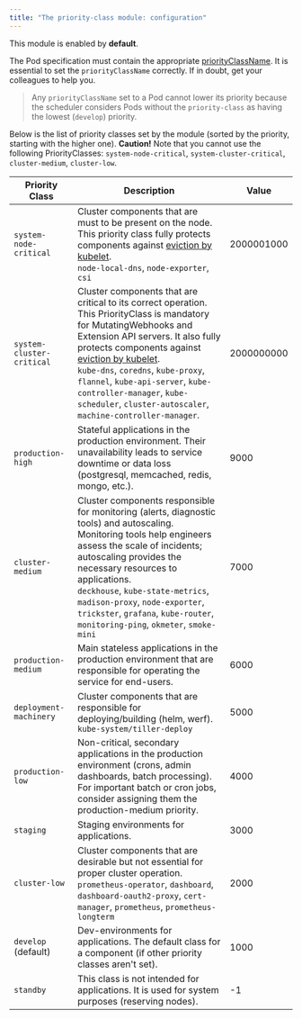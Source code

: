 ```yaml
---
title: "The priority-class module: configuration"
---
```


This module is enabled by **default**.

The Pod specification must contain the appropriate [priorityClassName](https://kubernetes.io/docs/concepts/configuration/pod-priority-preemption/#pod-priority).
It is essential to set the `priorityClassName` correctly. If in doubt, get your colleagues to help you.

> Any `priorityClassName` set to a Pod cannot lower its priority because the scheduler considers Pods without the `priority-class` as having the lowest (`develop`) priority.

Below is the list of priority classes set by the module (sorted by the priority, starting with the higher one).
**Caution!** Note that you cannot use the following PriorityClasses: `system-node-critical`, `system-cluster-critical`, `cluster-medium`, `cluster-low`.

| Priority Class            | Description                                                                                                                                                         | Value      |
|---------------------------|---------------------------------------------------------------------------------------------------------------------------------------------------------------------|------------|
| `system-node-critical`    | Cluster components that are must to be present on the node. This priority class fully protects components against [eviction by kubelet](https://kubernetes.io/docs/tasks/administer-cluster/out-of-resource/).<br>`node-local-dns`, `node-exporter`, `csi`                             | 2000001000 |
| `system-cluster-critical` | Cluster components that are critical to its correct operation. This PriorityClass is mandatory for MutatingWebhooks and Extension API servers. It also fully protects components against [eviction by kubelet](https://kubernetes.io/docs/tasks/administer-cluster/out-of-resource/).<br>`kube-dns`, `coredns`, `kube-proxy`, `flannel`, `kube-api-server`, `kube-controller-manager`, `kube-scheduler`, `cluster-autoscaler`, `machine-controller-manager`.                             | 2000000000 |
| `production-high`         | Stateful applications in the production environment. Their unavailability leads to service downtime or data loss (postgresql, memcached, redis, mongo, etc.). | 9000       |
| `cluster-medium`          | Cluster components responsible for monitoring (alerts, diagnostic tools) and autoscaling. Monitoring tools help engineers assess the scale of incidents; autoscaling provides the necessary resources to applications.<br>`deckhouse`, `kube-state-metrics`, `madison-proxy`, `node-exporter`, `trickster`, `grafana`, `kube-router`, `monitoring-ping`, `okmeter`, `smoke-mini`                      | 7000       |
| `production-medium`       | Main stateless applications in the production environment that are responsible for operating the service for end-users.                                                            | 6000       |
| `deployment-machinery`    | Cluster components that are responsible for deploying/building (helm, werf).<br>`kube-system/tiller-deploy`                                                                                 | 5000       |
| `production-low`          | Non-critical, secondary applications in the production environment (crons, admin dashboards, batch processing). For important batch or cron jobs, consider assigning them the production-medium priority.                                          | 4000       |
| `staging`                 | Staging environments for applications.                                                                                                                                    | 3000       |
| `cluster-low`             | Cluster components that are desirable but not essential for proper cluster operation. <br>`prometheus-operator`, `dashboard`, `dashboard-oauth2-proxy`, `cert-manager`, `prometheus`, `prometheus-longterm`                                                                              | 2000       |
| `develop` (default)       | Dev-environments for applications. The default class for a component (if other priority classes aren't set).                                                                               | 1000       |
| `standby`                 | This class is not intended for applications. It is used for system purposes (reserving nodes).                                                                       | -1         |
